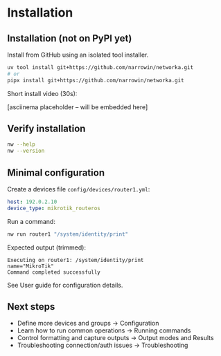 # Installation

## Installation (not on PyPI yet)

Install from GitHub using an isolated tool installer.

```bash
uv tool install git+https://github.com/narrowin/networka.git
# or
pipx install git+https://github.com/narrowin/networka.git
```

Short install video (30s):

[asciinema placeholder – will be embedded here]

## Verify installation

```bash
nw --help
nw --version
```

## Minimal configuration

Create a devices file `config/devices/router1.yml`:

```yaml
host: 192.0.2.10
device_type: mikrotik_routeros
```

Run a command:

```bash
nw run router1 "/system/identity/print"
```

Expected output (trimmed):

```
Executing on router1: /system/identity/print
name="MikroTik"
Command completed successfully
```

See User guide for configuration details.

## Next steps

- Define more devices and groups → Configuration
- Learn how to run common operations → Running commands
- Control formatting and capture outputs → Output modes and Results
- Troubleshooting connection/auth issues → Troubleshooting
